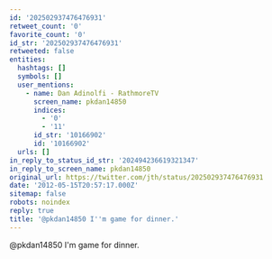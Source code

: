 ```yaml
---
id: '202502937476476931'
retweet_count: '0'
favorite_count: '0'
id_str: '202502937476476931'
retweeted: false
entities:
  hashtags: []
  symbols: []
  user_mentions:
    - name: Dan Adinolfi - RathmoreTV
      screen_name: pkdan14850
      indices:
        - '0'
        - '11'
      id_str: '10166902'
      id: '10166902'
  urls: []
in_reply_to_status_id_str: '202494236619321347'
in_reply_to_screen_name: pkdan14850
original_url: https://twitter.com/jth/status/202502937476476931
date: '2012-05-15T20:57:17.000Z'
sitemap: false
robots: noindex
reply: true
title: '@pkdan14850 I''m game for dinner.'
---
```


@pkdan14850 I'm game for dinner.